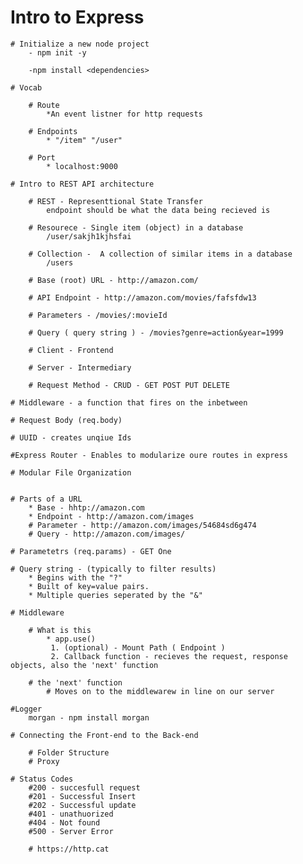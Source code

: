 # Intro to Express

    # Initialize a new node project
        - npm init -y
 
        -npm install <dependencies>

    # Vocab

        # Route
            *An event listner for http requests

        # Endpoints
            * "/item" "/user"

        # Port
            * localhost:9000

    # Intro to REST API architecture

        # REST - Representtional State Transfer
            endpoint should be what the data being recieved is

        # Resourece - Single item (object) in a database
            /user/sakjh1kjhsfai

        # Collection -  A collection of similar items in a database
            /users

        # Base (root) URL - http://amazon.com/

        # API Endpoint - http://amazon.com/movies/fafsfdw13

        # Parameters - /movies/:movieId

        # Query ( query string ) - /movies?genre=action&year=1999

        # Client - Frontend

        # Server - Intermediary

        # Request Method - CRUD - GET POST PUT DELETE

    # Middleware - a function that fires on the inbetween 

    # Request Body (req.body)

    # UUID - creates unqiue Ids

    #Express Router - Enables to modularize oure routes in express

    # Modular File Organization


    # Parts of a URL
        * Base - hhtp://amazon.com
        * Endpoint - http://amazon.com/images
        # Parameter - http://amazon.com/images/54684sd6g474
        # Query - http://amazon.com/images/

    # Parametetrs (req.params) - GET One

    # Query string - (typically to filter results)
        * Begins with the "?"
        * Built of key=value pairs.
        * Multiple queries seperated by the "&"

    # Middleware

        # What is this
            * app.use()
             1. (optional) - Mount Path ( Endpoint )
             2. Callback function - recieves the request, response objects, also the 'next' function

        # the 'next' function 
            # Moves on to the middlewarew in line on our server

    #Logger
        morgan - npm install morgan

    # Connecting the Front-end to the Back-end

        # Folder Structure
        # Proxy

    # Status Codes
        #200 - succesfull request
        #201 - Successful Insert
        #202 - Successful update
        #401 - unathuorized
        #404 - Not found
        #500 - Server Error

        # https://http.cat 
        